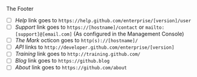 The Footer
  - [ ] *Help* link goes to `https://help.github.com/enterprise/[version]/user`
  - [ ] *Support* link goes to `https://[hostname]/contact` or `mailto:[support]@[email.com]` (As configured in the Management Console)
  - [ ] *The Mark* octicon goes to `http(s)://[hostname]/`
  - [ ] *API* links to `http://developer.github.com/enterprise/[version]`
  - [ ] *Training* link goes to `http://training.github.com/`
  - [ ] *Blog* link goes to `https://github.blog`
  - [ ] *About* link goes to `https://github.com/about`
